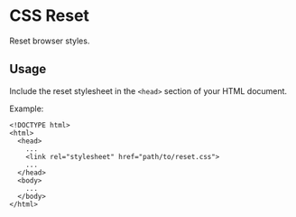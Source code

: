 # CSS Reset
Reset browser styles.

## Usage
Include the reset stylesheet in the `<head>` section of your HTML document.

Example:
```
<!DOCTYPE html>
<html>
  <head>
    ...
    <link rel="stylesheet" href="path/to/reset.css">
    ...
  </head>
  <body>
    ...
  </body>
</html>
```
